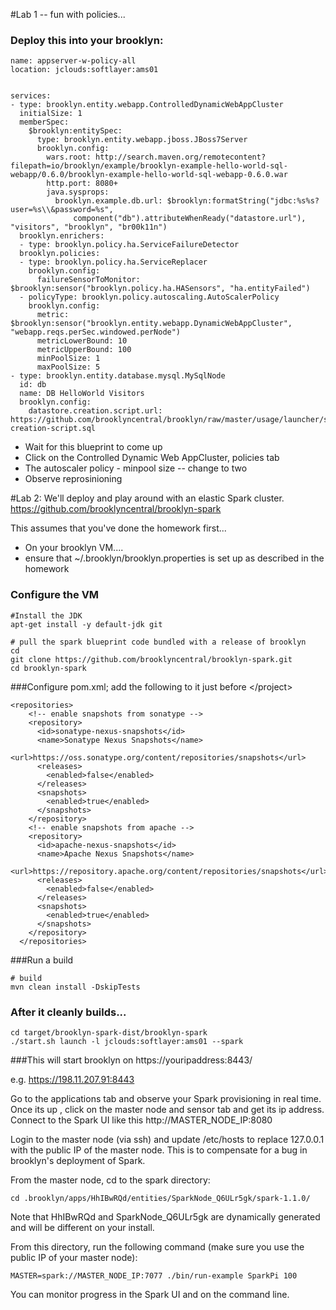 #Lab 1 --  fun with policies... 
### Deploy this into your brooklyn:
    name: appserver-w-policy-all
    location: jclouds:softlayer:ams01


    services:
    - type: brooklyn.entity.webapp.ControlledDynamicWebAppCluster
      initialSize: 1
      memberSpec:
        $brooklyn:entitySpec:
          type: brooklyn.entity.webapp.jboss.JBoss7Server
          brooklyn.config:
            wars.root: http://search.maven.org/remotecontent?filepath=io/brooklyn/example/brooklyn-example-hello-world-sql-webapp/0.6.0/brooklyn-example-hello-world-sql-webapp-0.6.0.war
            http.port: 8080+
            java.sysprops: 
              brooklyn.example.db.url: $brooklyn:formatString("jdbc:%s%s?user=%s\\&password=%s",
                  component("db").attributeWhenReady("datastore.url"), "visitors", "brooklyn", "br00k11n")
      brooklyn.enrichers:
      - type: brooklyn.policy.ha.ServiceFailureDetector
      brooklyn.policies:
      - type: brooklyn.policy.ha.ServiceReplacer
        brooklyn.config:
          failureSensorToMonitor: $brooklyn:sensor("brooklyn.policy.ha.HASensors", "ha.entityFailed")  
      - policyType: brooklyn.policy.autoscaling.AutoScalerPolicy
        brooklyn.config:
          metric: $brooklyn:sensor("brooklyn.entity.webapp.DynamicWebAppCluster", "webapp.reqs.perSec.windowed.perNode")
          metricLowerBound: 10
          metricUpperBound: 100
          minPoolSize: 1
          maxPoolSize: 5
    - type: brooklyn.entity.database.mysql.MySqlNode
      id: db
      name: DB HelloWorld Visitors
      brooklyn.config:
        datastore.creation.script.url: https://github.com/brooklyncentral/brooklyn/raw/master/usage/launcher/src/test/resources/visitors-creation-script.sql

* Wait for this blueprint to come up  
* Click on the Controlled Dynamic Web AppCluster, policies tab  
* The autoscaler policy - minpool size -- change to two  
* Observe reprosinioning



#Lab 2:
We'll deploy and play around with an elastic Spark cluster.
https://github.com/brooklyncentral/brooklyn-spark

This assumes that you've done the homework first...

* On your brooklyn VM....  
* ensure that ~/.brooklyn/brooklyn.properties is set up as described in the homework


### Configure the VM
    #Install the JDK
    apt-get install -y default-jdk git

    # pull the spark blueprint code bundled with a release of brooklyn
    cd
    git clone https://github.com/brooklyncentral/brooklyn-spark.git
    cd brooklyn-spark

###Configure pom.xml; add the following to it just before \</project\>

    
    <repositories>
        <!-- enable snapshots from sonatype -->
        <repository>
          <id>sonatype-nexus-snapshots</id>
          <name>Sonatype Nexus Snapshots</name>
          <url>https://oss.sonatype.org/content/repositories/snapshots</url>
          <releases>
            <enabled>false</enabled>
          </releases>
          <snapshots>
            <enabled>true</enabled>
          </snapshots>
        </repository>
        <!-- enable snapshots from apache -->
        <repository>
          <id>apache-nexus-snapshots</id>
          <name>Apache Nexus Snapshots</name>
          <url>https://repository.apache.org/content/repositories/snapshots</url>
          <releases>
            <enabled>false</enabled>
          </releases>
          <snapshots>
            <enabled>true</enabled>
          </snapshots>
        </repository>
      </repositories>

###Run a build

    # build
    mvn clean install -DskipTests

### After it cleanly builds...


    cd target/brooklyn-spark-dist/brooklyn-spark 
    ./start.sh launch -l jclouds:softlayer:ams01 --spark
 
###This will start brooklyn on https://youripaddress:8443/

e.g.
https://198.11.207.91:8443

Go to the applications tab and observe your Spark provisioning in real time.
Once its up , click on the master node and sensor tab and get its ip address.  Connect to the Spark UI like this
http://MASTER_NODE_IP:8080

Login to the master node (via ssh) and update /etc/hosts to replace 127.0.0.1 with the public IP of the master node. This is to compensate for a bug in brooklyn's deployment of Spark.

From the master node, cd to the spark directory:

    cd .brooklyn/apps/HhIBwRQd/entities/SparkNode_Q6ULr5gk/spark-1.1.0/
   
Note that HhIBwRQd and SparkNode_Q6ULr5gk are dynamically generated and will be different on your install.

From this directory, run the following command (make sure you use the public IP of your master node):

    MASTER=spark://MASTER_NODE_IP:7077 ./bin/run-example SparkPi 100

You can monitor progress in the Spark UI and on the command line.